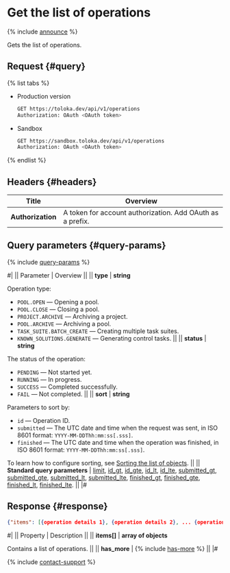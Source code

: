 # Get the list of operations

{% include [announce](../_includes/announce.md) %}

Gets the list of operations.

## Request {#query}

{% list tabs %}

- Production version

  ```bash
  GET https://toloka.dev/api/v1/operations
  Authorization: OAuth <OAuth token>
  ```

- Sandbox

  ```bash
  GET https://sandbox.toloka.dev/api/v1/operations
  Authorization: OAuth <OAuth token>
  ```

{% endlist %}

## Headers {#headers}

Title | Overview
----- | -----
**Authorization** | A token for account authorization. Add OAuth as a prefix.

## Query parameters {#query-params}

{% include [query-params](../_includes/query-params.md) %}

#|
|| Parameter | Overview ||
|| **type** | **string**

Operation type:

- `POOL.OPEN` — Opening a pool.
- `POOL.CLOSE` — Closing a pool.
- `PROJECT.ARCHIVE` — Archiving a project.
- `POOL.ARCHIVE` — Archiving a pool.
- `TASK_SUITE.BATCH_CREATE` — Creating multiple task suites.
- `KNOWN_SOLUTIONS.GENERATE` — Generating control tasks. ||
|| **status** | **string**

The status of the operation:

- `PENDING` — Not started yet.
- `RUNNING` — In progress.
- `SUCCESS` — Completed successfully.
- `FAIL` — Not completed. ||
|| **sort** | **string**

Parameters to sort by:

- `id` — Operation ID.
- `submitted` — The UTC date and time when the request was sent, in ISO 8601 format: `YYYY-MM-DDThh:mm:ss[.sss]`.
- `finished` — The UTC date and time when the operation was finished, in ISO 8601 format: `YYYY-MM-DDThh:mm:ss[.sss]`.

To learn how to configure sorting, see [Sorting the list of objects](sorting.md). ||
|| **Standard query parameters** | [limit](standard-query-parameters.md#limit), [id_gt](standard-query-parameters.md#id_gt), [id_gte](standard-query-parameters.md#id_gte), [id_lt](standard-query-parameters.md#id_lt), [id_lte](standard-query-parameters.md#id_lte), [submitted_gt](standard-query-parameters.md#submitted_gt), [submitted_gte](standard-query-parameters.md#submitted_gte), [submitted_lt](standard-query-parameters.md#submitted_lt), [submitted_lte](standard-query-parameters.md#submitted_lte), [finished_gt](standard-query-parameters.md#finished_gt), [finished_gte](standard-query-parameters.md#finished_gte), [finished_lt](standard-query-parameters.md#finished_lt), [finished_lte](standard-query-parameters.md#finished_lte).
||
|#

## Response {#response}

```json
{"items": [{operation details 1}, {operation details 2}, ... {operation details n}], "has_more": false}
```

#|
|| Property | Description ||
|| **items[]** | **array of objects**

Contains a list of operations. ||
|| **has_more** | {% include [has-more](../_includes/has-more.md) %} ||
|#

{% include [contact-support](../../guide/_includes/contact-support.md) %}